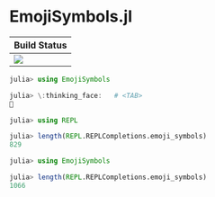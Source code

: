 # EmojiSymbols.jl

|  **Build Status**                |
|:---------------------------------|
|  [![][actions-img]][actions-url] |

```julia
julia> using EmojiSymbols

julia> \:thinking_face:   # <TAB>
🤔
```


```julia
julia> using REPL

julia> length(REPL.REPLCompletions.emoji_symbols)
829

julia> using EmojiSymbols

julia> length(REPL.REPLCompletions.emoji_symbols)
1066
```


[actions-img]: https://github.com/wookay/EmojiSymbols.jl/workflows/CI/badge.svg
[actions-url]: https://github.com/wookay/EmojiSymbols.jl/actions
